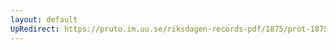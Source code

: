 ```yaml
---
layout: default
UpRedirect: https://pruto.im.uu.se/riksdagen-records-pdf/1875/prot-1875--ak--014/prot-1875--ak--014_046.pdf
---
```

